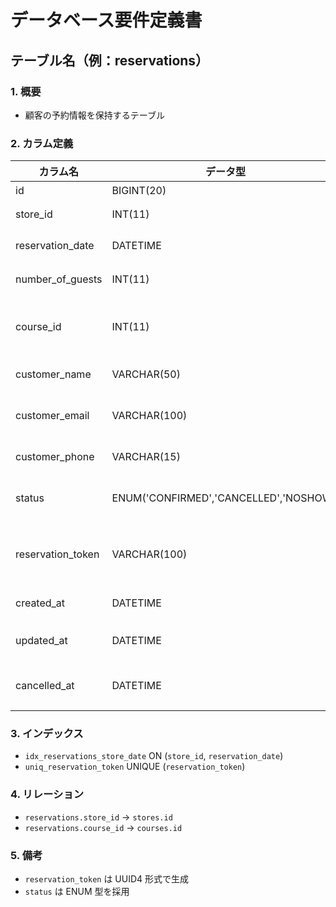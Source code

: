 # データベース要件定義書

## テーブル名（例：reservations）

### 1. 概要
- 顧客の予約情報を保持するテーブル

### 2. カラム定義
| カラム名          | データ型             | PK | FK               | NULL | デフォルト                       | 説明                     |
|-------------------|---------------------|----|------------------|------|----------------------------------|--------------------------|
| id                | BIGINT(20)          | ◯  |                  | NO   | AUTO_INCREMENT                   | 予約ID                   |
| store_id          | INT(11)             |    | → stores.id      | NO   |                                  | 店舗ID                   |
| reservation_date  | DATETIME            |    |                  | NO   |                                  | 来店日時                 |
| number_of_guests  | INT(11)             |    |                  | NO   |                                  | 来店人数                 |
| course_id         | INT(11)             |    | → courses.id     | YES  | NULL                             | コースID（NULL許可）     |
| customer_name     | VARCHAR(50)         |    |                  | NO   |                                  | 顧客氏名                 |
| customer_email    | VARCHAR(100)        |    |                  | NO   |                                  | 顧客メールアドレス       |
| customer_phone    | VARCHAR(15)         |    |                  | YES  | NULL                             | 顧客電話番号             |
| status            | ENUM('CONFIRMED','CANCELLED','NOSHOW') |    |   | NO   | 'CONFIRMED'                     | 予約ステータス           |
| reservation_token | VARCHAR(100)        |    |                  | NO   | (ユニークトークンを自動生成)     | キャンセル用トークン     |
| created_at        | DATETIME            |    |                  | NO   | CURRENT_TIMESTAMP               | 作成日時                 |
| updated_at        | DATETIME            |    |                  | NO   | CURRENT_TIMESTAMP ON UPDATE CURRENT_TIMESTAMP | 更新日時 |
| cancelled_at      | DATETIME            |    |                  | YES  | NULL                             | キャンセル日時           |

### 3. インデックス
- `idx_reservations_store_date` ON (`store_id`, `reservation_date`)  
- `uniq_reservation_token` UNIQUE (`reservation_token`)

### 4. リレーション
- `reservations.store_id` → `stores.id`  
- `reservations.course_id` → `courses.id`

### 5. 備考
- `reservation_token` は UUID4 形式で生成  
- `status` は ENUM 型を採用  
